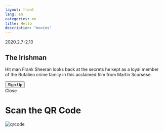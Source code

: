 ```yaml
---
layout: front
lang: en
categories: en
title: Hello
description: "movies"
---
```


<section id="hero">
  <div class="container">
    <div class="row">
      <div class="left">
        <p>2020.2.7-2.10</p>
        <h1>The Irishman</h1>
        <p>Hit man Frank Sheeran looks back at the secrets he kept as a loyal member of the Bufalino crime family in this acclaimed film from Martin Scorsese.</p>
        <button class="button"><span>Sign Up</span></button>
      </div>
    </div>
  </div>
</section>

<div id="pop-up" class="pop-up">
  <div class="content">
    <div class="container">
      <span class="close">Close</span>
      <div class="title">
        <h1>Scan the QR Code</h1>
      </div>
      <div class="subscribe">
        <img src="{{ site.url }}{{ site.baseurl }}/assets/images/qrcode-group.jpg" alt="qrcode">
      </div>
    </div>
  </div>
</div>